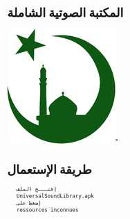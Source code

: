 
# المكتبة الصوتية الشاملة

<img src="https://raw.githubusercontent.com/nfouka/UniversalSoundLibrary/master/logo.png" />" <br/>

# طريقة الإستعمال 

```shell
   إفتـــح الملف 
   UniversalSoundLibrary.apk
   إضغط على 
   ressources inconnues 
```

